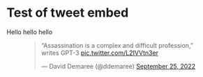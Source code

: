 # Test of tweet embed

Hello hello hello

<figure class="wp-block-embed is-type-rich is-provider-twitter wp-block-embed-twitter"><div class="wp-block-embed__wrapper"><blockquote class="twitter-tweet" data-width="500" data-dnt="true"><p lang="en" dir="ltr">“Assassination is a complex and difficult profession,” writes GPT-3 <a href="https://t.co/L2IVVtn3er">pic.twitter.com/L2IVVtn3er</a></p>— David Demaree (@ddemaree) <a href="https://twitter.com/ddemaree/status/1573846119527972865?ref_src=twsrc%5Etfw">September 25, 2022</a></blockquote><script async="" src="https://platform.twitter.com/widgets.js" charset="utf-8"></script></div></figure>
